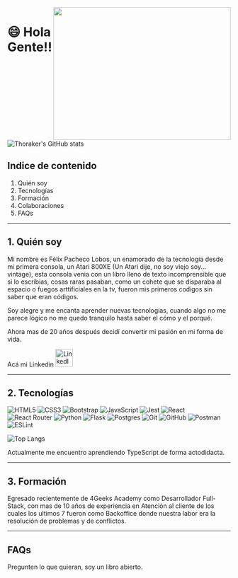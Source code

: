 <img src="https://user-images.githubusercontent.com/75093385/224395908-5a553576-1c04-471e-ab6d-a080fb8c8f87.gif" width="400" height="300" align="right" />

# 😄 Hola Gente!!  
![Thoraker's GitHub stats](https://github-readme-stats.vercel.app/api?username=Thoraker)

## Indice de contenido

1. Quién soy
2. Tecnologías
3. Formación
4. Colaboraciones
5. FAQs

***
## 1. Quién soy

Mi nombre es Félix Pacheco Lobos, un enamorado de la tecnología desde mi primera consola, un Atari 800XE (Un Atari dije, no soy viejo soy... vintage), esta consola venia con un libro lleno de texto incomprensible que si lo escribias, cosas raras pasaban, como un cohete que se disparaba al espacio o fuegos arttificiales en la tv, fueron mis primeros codigos sin saber que eran códigos.

Soy alegre y me encanta aprender nuevas tecnologías, cuando algo no me parece lógico no me quedo tranquilo hasta saber el cómo y el porqué.

Ahora mas de 20 años después decidí convertir mi pasión en mi forma de vida.

Acá mi Linkedin 
<a href="https://www.linkedin.com/in/felix-pacheco-lobos/">
  <img src="https://cdn.jsdelivr.net/gh/devicons/devicon/icons/linkedin/linkedin-original.svg" alt="LinkedIn" height="40">
</a>

***
## 2. Tecnologías

![HTML5](https://img.shields.io/badge/html5-%23E34F26.svg?style=for-the-badge&logo=html5&logoColor=white)
![CSS3](https://img.shields.io/badge/css3-%231572B6.svg?style=for-the-badge&logo=css3&logoColor=white)
![Bootstrap](https://img.shields.io/badge/bootstrap-%238511FA.svg?style=for-the-badge&logo=bootstrap&logoColor=white)
![JavaScript](https://img.shields.io/badge/javascript-%23323330.svg?style=for-the-badge&logo=javascript&logoColor=%23F7DF1E)
![Jest](https://img.shields.io/badge/-jest-%23C21325?style=for-the-badge&logo=jest&logoColor=white)
![React](https://img.shields.io/badge/react-%2320232a.svg?style=for-the-badge&logo=react&logoColor=%2361DAFB)
![React Router](https://img.shields.io/badge/React_Router-CA4245?style=for-the-badge&logo=react-router&logoColor=white)
![Python](https://img.shields.io/badge/python-3670A0?style=for-the-badge&logo=python&logoColor=ffdd54)
![Flask](https://img.shields.io/badge/flask-%23000.svg?style=for-the-badge&logo=flask&logoColor=white)
![Postgres](https://img.shields.io/badge/postgres-%23316192.svg?style=for-the-badge&logo=postgresql&logoColor=white)
![Git](https://img.shields.io/badge/git-%23F05033.svg?style=for-the-badge&logo=git&logoColor=white)
![GitHub](https://img.shields.io/badge/github-%23121011.svg?style=for-the-badge&logo=github&logoColor=white)
![Postman](https://img.shields.io/badge/Postman-FF6C37?style=for-the-badge&logo=postman&logoColor=white)
![ESLint](https://img.shields.io/badge/ESLint-4B3263?style=for-the-badge&logo=eslint&logoColor=white)

![Top Langs](https://github-readme-stats.vercel.app/api/top-langs/?username=Thoraker&layout=compact)

Actualmente me encuentro aprendiendo TypeScript de forma actodidacta.

***
## 3. Formación

Egresado recientemente de 4Geeks Academy como Desarrollador Full-Stack, con mas de 10 años de experiencia en Atención al cliente de los cuales los ultimos 7 fueron como Backoffice donde nuestra labor era la resolución de problemas y de conflictos.

***

## FAQs

Pregunten lo que quieran, soy un libro abierto.


